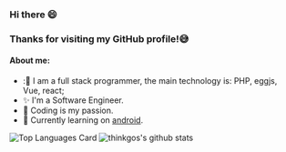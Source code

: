 ### Hi there 😄




### Thanks for visiting my GitHub profile!:sweat_smile:

#### About me:
- :🤔 I am a full stack programmer, the main technology is: PHP, eggjs, Vue, react;
- :sparkles: I'm a Software Engineer.
- :yellow_heart: Coding is my passion.
- :dizzy: Currently learning on [android](https://github.com/android).

![Top Languages Card](https://github-readme-stats.vercel.app/api/top-langs/?username=huaiguoguo&theme=radical&hide=html)
![thinkgos's github stats](https://github-readme-stats.vercel.app/api?username=huaiguoguo&show_icons=true&include_all_commits=false&count_private=true&theme=radical&line_height=40)


<!-- - :star2: Open source enthusiasts.project: [gomodbus](https://github.com/thinkgos/gomodbus), [go-iecp5](https://github.com/thinkgos/go-iecp5),[aliyun-iot](https://github.com/thinkgos/aliyun-iot),-->
<!--
**huaiguoguo/huaiguoguo** is a ✨ _special_ ✨ repository because its `README.md` (this file) appears on your GitHub profile.

Here are some ideas to get you started:

- 🔭 I’m currently working on ...
- 🌱 I’m currently learning ...
- 👯 I’m looking to collaborate on ...
- 🤔 I’m looking for help with ...
- 💬 Ask me about ...
- 📫 How to reach me: ...
- 😄 Pronouns: ...
- ⚡ Fun fact: ...
-->
